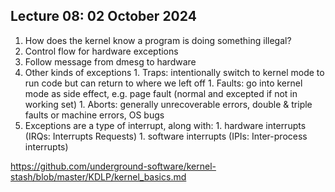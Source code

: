 ## Lecture 08: 02 October 2024

1. How does the kernel know a program is doing something illegal?
  1. Control flow for hardware exceptions
  1. Follow message from dmesg to hardware
  1. Other kinds of exceptions
    1. Traps: intentionally switch to kernel mode to run code but can return to where we left off
    1. Faults: go into kernel mode as side effect, e.g. page fault (normal and excepted if not in working set)
    1. Aborts: generally unrecoverable errors, double & triple faults or machine errors, OS bugs
  1. Exceptions are a type of interrupt, along with:
    1. hardware interrupts (IRQs: Interrupts Requests)
    1. software interrupts (IPIs: Inter-process interrupts)

https://github.com/underground-software/kernel-stash/blob/master/KDLP/kernel_basics.md
